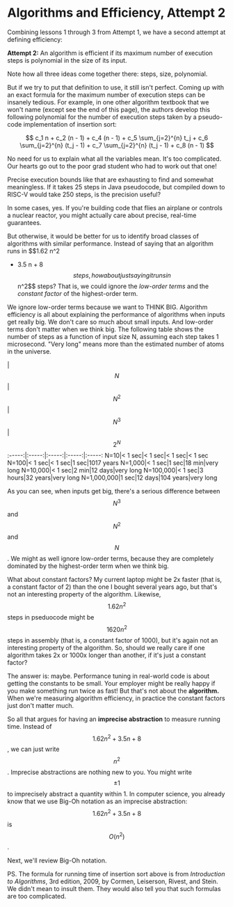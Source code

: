 # Algorithms and Efficiency, Attempt 2

Combining lessons 1 through 3 from Attempt 1, we have a second attempt at
defining efficiency:

**Attempt 2:** An algorithm is efficient if its maximum number of execution
steps is polynomial in the size of its input.

Note how all three ideas come together there: steps, size, polynomial.

But if we try to put that definition to use, it still isn't perfect. Coming up
with an exact formula for the maximum number of execution steps can be insanely
tedious. For example, in one other algorithm textbook that we won't name (except
see the end of this page), the authors develop this following polynomial for the
number of execution steps taken by a pseudo-code implementation of insertion
sort:

$$
c_1 n + c_2 (n - 1) + c_4 (n - 1) + c_5 \sum_{j=2}^{n} t_j + c_6 \sum_{j=2}^{n} (t_j - 1) + c_7 \sum_{j=2}^{n} (t_j - 1) + c_8 (n - 1)
$$

No need for us to explain what all the variables mean. It's too complicated. Our
hearts go out to the poor grad student who had to work out that one!

Precise execution bounds like that are exhausting to find and somewhat
meaningless. If it takes 25 steps in Java pseudocode, but compiled down to
RISC-V would take 250 steps, is the precision useful?

In some cases, yes. If you're building code that flies an airplane or controls a
nuclear reactor, you might actually care about precise, real-time guarantees.

But otherwise, it would be better for us to identify broad classes of algorithms
with similar performance. Instead of saying that an algorithm runs in $$1.62 n^2
+ 3.5 n + 8$$ steps, how about just saying it runs in $$n^2$$ steps? That is, we
could ignore the *low-order terms* and the *constant factor* of the
highest-order term.

We ignore low-order terms because we want to THINK BIG. Algorithm efficiency is
all about explaining the performance of algorithms when inputs get really big.
We don't care so much about small inputs. And low-order terms don't matter when
we think big. The following table shows the number of steps as a function of
input size N, assuming each step takes 1 microsecond. "Very long" means more
than the estimated number of atoms in the universe.

 |$$N$$|$$N^2$$|$$N^3$$|$$2^N$$
:-----:|:-----:|:-----:|:-----:|:-----:
N=10|< 1 sec|< 1 sec|< 1 sec|< 1 sec
N=100|< 1 sec|< 1 sec|1 sec|1017 years
N=1,000|< 1 sec|1 sec|18 min|very long
N=10,000|< 1 sec|2 min|12 days|very long
N=100,000|< 1 sec|3 hours|32 years|very long
N=1,000,000|1 sec|12 days|104 years|very long

As you can see, when inputs get big, there's a serious difference between
$$N^3$$ and $$N^2$$ and $$N$$. We might as well ignore low-order terms,
because they are completely dominated by the highest-order term when we think
big.

What about constant factors? My current laptop might be 2x faster (that is, a
constant factor of 2) than the one I bought several years ago, but that's not an
interesting property of the algorithm. Likewise, $$1.62 n^2$$ steps in
pseduocode might be $$1620 n^2$$ steps in assembly (that is, a constant factor
of 1000), but it's again not an interesting property of the algorithm. So,
should we really care if one algorithm takes 2x or 1000x longer than another, if
it's just a constant factor?

The answer is: maybe. Performance tuning in real-world code is about getting the
constants to be small. Your employer might be really happy if you make something
run twice as fast! But that's not about the **algorithm.** When we're measuring
algorithm efficiency, in practice the constant factors just don't matter much.

So all that argues for having an **imprecise abstraction** to measure running
time. Instead of $$1.62 n^2 + 3.5 n + 8$$, we can just write $$n^2$$.
Imprecise abstractions are nothing new to you. You might write $$\pm 1$$ to
imprecisely abstract a quantity within 1. In computer science, you already know
that we use Big-Oh notation as an imprecise abstraction:
$$1.62 n^2 + 3.5 n + 8$$ is $$O(n^2)$$.

Next, we'll review Big-Oh notation.

PS. The formula for running time of insertion sort above is from *Introduction
to Algorithms*, 3rd edition, 2009, by Cormen, Leiserson, Rivest, and Stein. We
didn't mean to insult them. They would also tell you that such formulas are too
complicated.